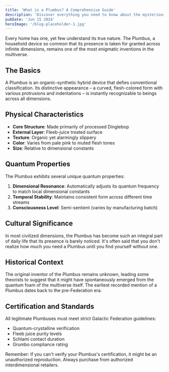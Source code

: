 ```yaml
---
title: 'What is a Plumbus? A Comprehensive Guide'
description: 'Discover everything you need to know about the mysterious yet ubiquitous Plumbus, the household device that everyone has but no one questions.'
pubDate: 'Jun 15 2024'
heroImage: '/blog-placeholder-1.jpg'
---
```


Every home has one, yet few understand its true nature. The Plumbus, a household device so common that its presence is taken for granted across infinite dimensions, remains one of the most enigmatic inventions in the multiverse.

## The Basics

A Plumbus is an organic-synthetic hybrid device that defies conventional classification. Its distinctive appearance – a curved, flesh-colored form with various protrusions and indentations – is instantly recognizable to beings across all dimensions.

## Physical Characteristics

- **Core Structure**: Made primarily of processed Dinglebop
- **External Layer**: Fleeb-juice treated surface
- **Texture**: Organic yet alarmingly slippery
- **Color**: Varies from pale pink to muted flesh tones
- **Size**: Relative to dimensional constants

## Quantum Properties

The Plumbus exhibits several unique quantum properties:

1. **Dimensional Resonance**: Automatically adjusts its quantum frequency to match local dimensional constants
2. **Temporal Stability**: Maintains consistent form across different time streams
3. **Consciousness Level**: Semi-sentient (varies by manufacturing batch)

## Cultural Significance

In most civilized dimensions, the Plumbus has become such an integral part of daily life that its presence is barely noticed. It's often said that you don't realize how much you need a Plumbus until you find yourself without one.

## Historical Context

The original inventor of the Plumbus remains unknown, leading some theorists to suggest that it might have spontaneously emerged from the quantum foam of the multiverse itself. The earliest recorded mention of a Plumbus dates back to the pre-Federation era.

## Certification and Standards

All legitimate Plumbuses must meet strict Galactic Federation guidelines:

- Quantum-crystalline verification
- Fleeb juice purity levels
- Schlami contact duration
- Grumbo compliance rating

Remember: If you can't verify your Plumbus's certification, it might be an unauthorized reproduction. Always purchase from authorized interdimensional retailers.